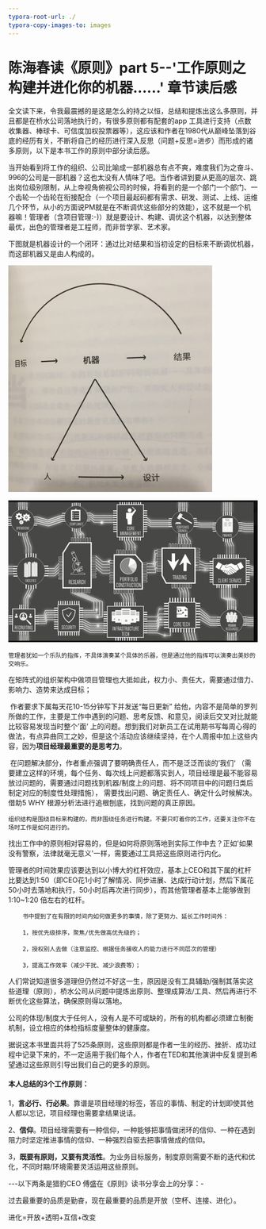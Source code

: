 ```yaml
---
typora-root-url: ./
typora-copy-images-to: images
---
```


# 陈海春读《原则》part 5--'工作原则之构建并进化你的机器......' 章节读后感



​	全文读下来，令我最震撼的是这是怎么的持之以恒，总结和提炼出这么多原则，并且都是在桥水公司落地执行的，有很多原则都有配套的app 工具进行支持（点数收集器、棒球卡、可信度加权投票器等），这应该和作者在1980代从巅峰坠落到谷底的经历有关，不断将自己的经历进行深入反思（问题+反思=进步）而形成的诸多原则，以下是本书工作的原则中部分读后感。	

​	当开始看到将工作的组织、公司比喻成一部机器总有点不爽，难度我们为之奋斗、996的公司是一部机器？这也太没有人情味了吧。当作者讲到要从更高的层次、跳出岗位级别限制，从上帝视角俯视公司的时候，将看到的是一个部门一个部门、一个齿轮一个齿轮在衔接配合（一个项目最起码都有需求、研发、测试、上线、运维几个环节，从小的方面说PM就是在不断调优这些部分的效能），这不就是一个机器嘛！管理者（含项目管理:-)）就是要设计、构建、调优这个机器，以达到整体最优，出色的管理者是工程师，而非哲学家、艺术家。

​	下图就是机器设计的一个闭环：通过比对结果和当初设定的目标来不断调优机器，而这部机器又是由人构成的。

![机器1](/images/机器1.png)

![机器](/images/机器.png)

```
管理者犹如一个乐队的指挥，不具体演奏某个具体的乐器，但是通过他的指挥可以演奏出美妙的交响乐。
```

在矩阵式的组织架构中做项目管理也大抵如此，权力小、责任大，需要通过借力、影响力、造势来达成目标；

​	作者要求下属每天花10-15分钟写下并发送“每日更新” 给他，内容不是简单的罗列所做的工作，主要是工作中遇到的问题、思考反馈、和意见，阅读后交叉对比就能比较容易发现当时整个’面‘ 上的问题。想到我们对新员工在试用期书写每周心得的做法，有点异曲同工之妙，但是这个活动应该继续坚持，在个人周报中加上这些内容，因为**项目经理最重要的是思考力**。

​	在问题解决部分，作者重点强调了要明确责任人，而不是泛泛而谈的’我们‘ （需要建立这样的环境，每个任务、每次线上问题都落实到人，项目经理是最不能容易放过问题的，需要通过问题找到机器/制度上的问题、将不同项目中的问题归类后制定对应的制度性处理措施）， 需要找出问题、确定责任人、确定什么时候解决。借助5 WHY 根源分析法进行追根刨底，找到问题的真正原因。

​	`组织结构是围绕目标来构建的，而非围绕任务进行构建。不要只盯着你的工作，还要关注你不在场时工作是如何进行的。`

​	找出工作中的原则相对容易的，但是如何将原则落地到实际工作中去？正如'如果没有警察，法律就毫无意义'一样，需要通过工具把这些原则进行内化。

​	管理者的时间效果应该要达到以小博大的杠杆效应，基本上CEO和其下属的杠杆比要达到1:50（即CEO花1小时了解情况、同步进展、达成行动计划，然后下属花50小时去落地和执行，50小时后再次进行同步），而其他管理者基本上能够做到1:10~1:20 倍左右的杠杆。

```
	书中提到了在有限的时间内如何做更多的事情，除了更努力、延长工作时间外： 

	1，按优先级排序，聚焦/优先做高优先级的；

	2，授权别人去做（注意监控、根据任务接收人的能力进行不同层次的管理）

	3，提高工作效率（减少干扰、减少浪费等）；
```

​	人们常说知道很多道理但仍然过不好这一生，原因是没有工具辅助/强制其落实这些道理（原则），桥水公司从问题中提炼出原则、整理成算法/工具、然后再进行不断优化这些算法，确保原则得以落地。

​	公司的体现/制度大于任何人，没有人是不可或缺的，所有的机构都必须建立制衡机制，设立相应的体检指标度量整体的健康度。



​	据说这本书里面共将了525条原则，这些原则都是作者一生的经历、挫折、成功过程中记录下来的，不一定适用于我们每个人，作者在TED和其他演讲中反复提到希望通过这些原则引导出我们自己的更多的原则。

#### 	**本人总结的3个工作原则：**

​	1，**言必行、行必果**。靠谱是项目经理的标签，答应的事情、制定的计划即使其他人都以忘记，项目经理也需要拿结果说话。

​	2、**信仰**。项目经理需要有一种信仰，一种能够把事情做闭环的信仰、一种在遇到阻力时坚定推进事情的信仰、一种强烈自驱去把事情做成的信仰。

​	3，**既要有原则，又要有灵活性**。为业务目标服务，制度原则需要不断的迭代和优化，不同时期/环境需要灵活运用这些原则。



---以下两条是猎豹CEO 傅盛在《原则》读书分享会上的分享：-	

过去最重要的品质是勤奋，现在最重要的品质是开放（空杯、连接、进化）。

进化=开放+透明+互信+改变



